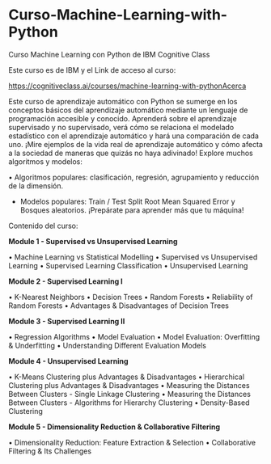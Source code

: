 # Curso-Machine-Learning-with-Python
Curso Machine Learning con Python de IBM Cognitive Class


Este curso es de IBM y el Link de acceso al curso:

https://cognitiveclass.ai/courses/machine-learning-with-pythonAcerca 


Este curso de aprendizaje automático con Python se sumerge en los conceptos básicos del aprendizaje automático mediante un lenguaje de programación accesible y conocido. Aprenderá sobre el aprendizaje supervisado y no supervisado, verá cómo se relaciona el modelado estadístico con el aprendizaje automático y hará una comparación de cada uno.
¡Mire ejemplos de la vida real de aprendizaje automático y cómo afecta a la sociedad de maneras que quizás no haya adivinado!
Explore muchos algoritmos y modelos:


•	Algoritmos populares: clasificación, regresión, agrupamiento y reducción de la dimensión.


-	Modelos populares: Train / Test Split Root Mean Squared Error y Bosques aleatorios.
¡Prepárate para aprender más que tu máquina!

Contenido del curso:

**Module 1 - Supervised vs Unsupervised Learning**

•	Machine Learning vs Statistical Modelling
•	Supervised vs Unsupervised Learning 
•	Supervised Learning Classification 
•	Unsupervised Learning 

**Module 2 - Supervised Learning I**

•	K-Nearest Neighbors 
•	Decision Trees 
•	Random Forests
•	Reliability of Random Forests 
•	Advantages & Disadvantages of Decision Trees 

 **Module 3 - Supervised Learning II**
 
•	Regression Algorithms 
•	Model Evaluation 
•	Model Evaluation: Overfitting & Underfitting
•	Understanding Different Evaluation Models 

 **Module 4 - Unsupervised Learning**
 
•	K-Means Clustering plus Advantages & Disadvantages 
•	Hierarchical Clustering plus Advantages & Disadvantages 
•	Measuring the Distances Between Clusters - Single Linkage Clustering 
•	Measuring the Distances Between Clusters - Algorithms for Hierarchy Clustering
•	Density-Based Clustering 


**Module 5 - Dimensionality Reduction & Collaborative Filtering**

•	Dimensionality Reduction: Feature Extraction & Selection 
•	Collaborative Filtering & Its Challenges 







